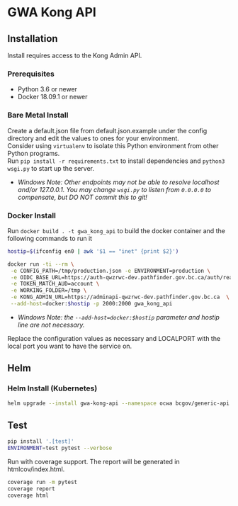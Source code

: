 # GWA Kong API

## Installation

Install requires access to the Kong Admin API.

### Prerequisites

- Python 3.6 or newer
- Docker 18.09.1 or newer

### Bare Metal Install

Create a default.json file from default.json.example under the config directory and edit the values to ones for your environment.  
Consider using `virtualenv` to isolate this Python environment from other Python programs.  
Run `pip install -r requirements.txt` to install dependencies and `python3 wsgi.py` to start up the server.

- *Windows Note: Other endpoints may not be able to resolve localhost and/or 127.0.0.1. You may change `wsgi.py` to listen from `0.0.0.0` to compensate, but DO NOT commit this to git!*

### Docker Install

Run `docker build . -t gwa_kong_api` to build the docker container and the following commands to run it

``` sh
hostip=$(ifconfig en0 | awk '$1 == "inet" {print $2}')

docker run -ti --rm \
 -e CONFIG_PATH=/tmp/production.json -e ENVIRONMENT=production \
 -e OIDC_BASE_URL=https://auth-qwzrwc-dev.pathfinder.gov.bc.ca/auth/realms/aps \
 -e TOKEN_MATCH_AUD=account \
 -e WORKING_FOLDER=/tmp \
 -e KONG_ADMIN_URL=https://adminapi-qwzrwc-dev.pathfinder.gov.bc.ca  \
 --add-host=docker:$hostip -p 2000:2000 gwa_kong_api
```

- *Windows Note: the `--add-host=docker:$hostip` parameter and hostip line are not necessary.*

Replace the configuration values as necessary and LOCALPORT with the local port you want to have the service on.

## Helm



### Helm Install (Kubernetes)

``` sh
helm upgrade --install gwa-kong-api --namespace ocwa bcgov/generic-api
```


## Test

``` sh
pip install '.[test]'
ENVIRONMENT=test pytest --verbose
```

Run with coverage support. The report will be generated in htmlcov/index.html.

``` sh
coverage run -m pytest
coverage report
coverage html
```
